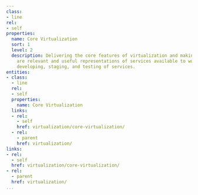 ```yaml
---
class:
- line
rel:
- self
properties:
  name: Core Virtualization
  sort: 1
  level: 2
  description: Delivering the core features of virtualization and making sure there
    are relevant and useful representations of services available to work with when
    developing, staging, and testing of services.
entities:
- class:
  - line
  rel:
  - self
  properties:
    name: Core Virtualization
  links:
  - rel:
    - self
    href: virtualization/core-virtualization/
  - rel:
    - parent
    href: virtualization/
links:
- rel:
  - self
  href: virtualization/core-virtualization/
- rel:
  - parent
  href: virtualization/
...
```

